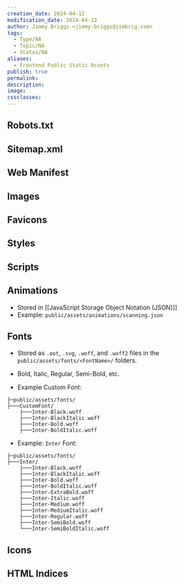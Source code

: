 ```yaml
---
creation_date: 2024-04-12
modification_date: 2024-04-12
author: Jimmy Briggs <jimmy.briggs@jimbrig.com>
tags:
  - Type/NA
  - Topic/NA
  - Status/NA
aliases:
  - Frontend Public Static Assets
publish: true
permalink:
description:
image:
cssclasses:
---
```


## Robots.txt

## Sitemap.xml

## Web Manifest

## Images

## Favicons

## Styles

## Scripts

## Animations

- Stored in [[JavaScript Storage Object Notation (JSON)]]
- Example: `public/assets/animations/scanning.json`

## Fonts

- Stored as `.eot`, `.svg`, `.woff`, and `.woff2` files in the `public/assets/fonts/<FontName>/` folders.
- Bold, Italic, Regular, Semi-Bold, etc.

- Example Custom Font:

```plaintext
├─public/assets/fonts/
├───CustomFont/
    ├───Inter-Black.woff
    ├───Inter-BlackItalic.woff
    ├───Inter-Bold.woff
    ├───Inter-BoldItalic.woff
```


- Example: `Inter` Font:

```plaintext
├─public/assets/fonts/
├───Inter/
    ├───Inter-Black.woff
    ├───Inter-BlackItalic.woff
    ├───Inter-Bold.woff
    ├───Inter-BoldItalic.woff
    ├───Inter-ExtraBold.woff
    ├───Inter-Italic.woff
    ├───Inter-Medium.woff
    ├───Inter-MediumItalic.woff
    ├───Inter-Regular.woff
    ├───Inter-SemiBold.woff
    └───Inter-SemiBoldItalic.woff
```

## Icons

## HTML Indices





